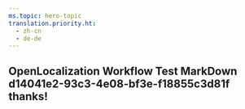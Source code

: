 ```yaml
---
ms.topic: hero-topic
translation.priority.ht: 
  - zh-cn
  - de-de
---
```

## OpenLocalization Workflow Test MarkDown d14041e2-93c3-4e08-bf3e-f18855c3d81f thanks!
